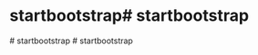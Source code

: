 # startbootstrap#   s t a r t b o o t s t r a p  
 #   s t a r t b o o t s t r a p  
 #   s t a r t b o o t s t r a p  
 